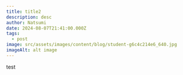 ```yaml
---
title: title2
description: desc
author: Natsumi
date: 2024-08-07T21:41:00.000Z
tags:
  - post
image: src/assets/images/content/blog/student-g6c4c214e6_640.jpg
imageAlt: alt image
---
```

test
